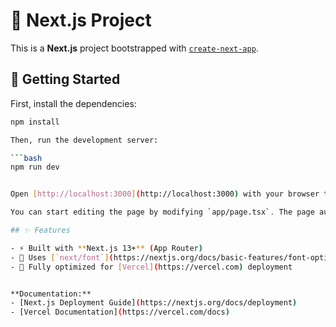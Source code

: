 # 🚀 Next.js Project

This is a **Next.js** project bootstrapped with [`create-next-app`](https://github.com/vercel/next.js/tree/canary/packages/create-next-app).

## 🏁 Getting Started

First, install the dependencies:

```bash
npm install

Then, run the development server:

```bash
npm run dev


Open [http://localhost:3000](http://localhost:3000) with your browser to see the result.

You can start editing the page by modifying `app/page.tsx`. The page auto-updates as you edit the file.

## ✨ Features

- ⚡ Built with **Next.js 13+** (App Router)
- 🎨 Uses [`next/font`](https://nextjs.org/docs/basic-features/font-optimization) to automatically optimize and load the Geist font family
- 🚀 Fully optimized for [Vercel](https://vercel.com) deployment


**Documentation:**
- [Next.js Deployment Guide](https://nextjs.org/docs/deployment)
- [Vercel Documentation](https://vercel.com/docs)
